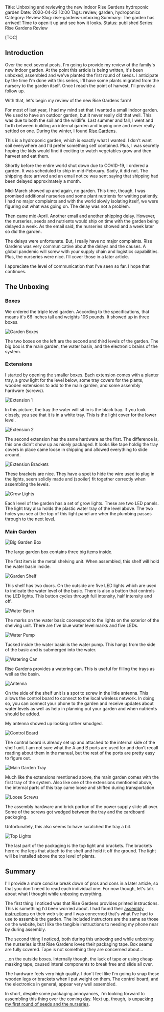 Title: Unboxing and reviewing the new indoor Rise Gardens hydroponic garden
Date: 2020-04-22 10:00
Tags: review, garden, hydroponics
Category: Review
Slug: rise-gardens-unboxing
Summary: The garden has arrived! Time to open it up and see how it looks.
Status: published
Series: Rise Gardens Review


[TOC]

## Introduction

Over the next several posts, I'm going to provide my review of the family's new
indoor garden. At the point this article is being written, it's been unboxed, assembled
and we've planted the first round of seeds. I anticipate by the time I'm done with this series,
I'll have some plants migrated from the nursery to the garden itself. Once I reach the point of
harvest, I'll provide a follow up.

With that, let's begin my review of the new Rise Gardens farm!

For most of last year, I had my mind set that I wanted a small indoor garden. We used to have
an outdoor garden, but it never really did that well. This was due to both the soil and the wildlife.
Last summer and fall, I went and forth between building an internal garden and buying one and
never really settled on one. During the winter, I found [Rise Gardens][risegardens].

This is a hydroponic garden, which is exactly what I wanted. I don't want soil everywhere
and I'd prefer something self contained. Plus, I was secretly hoping the kids would find it
exciting to watch vegetables grow and then harvest and eat them.

Shortly before the entire world shut down due to COVID-19, I ordered a garden. It was scheduled to ship in
mid-February. Sadly, it did not. The shipping date arrived and an email notice was sent saying that shipping
had been delayed approximately a month.

Mid-March showed up and again, no garden. This time, though, I was promised additional nurseries and some
plant nutrients for waiting patiently. I had no major complaints and with the world slowly isolating
itself, we were figuring out what was going on. The delay was not a problem.

Then came mid-April. Another email and another shipping delay. However, the nurseries, seeds and nutrients
would ship on time with the garden being delayed a week. As the email said, the nurseries showed
and a week later so did the garden.

The delays were unfortunate. But, I really have no major complaints. Rise Gardens was very communicative
about the delays and the causes. A global pandemic will screw with your supply chain and logistics capabilities.
Plus, the nurseries were nice. I'll cover those in a later article.

I appreciate the level of communication that I've seen so far. I hope that continues.

## The Unboxing

### Boxes

We ordered the triple level garden. According to the specifications, that means it's 66 inches tall and weights 106 pounds.
It showed up in three boxes.

![Garden Boxes][gardenboxes]

The two boxes on the left are the second and third levels of the garden. The big box is the main garden, the water basin,
and the electronic brains of the system.

### Extensions

I started by opening the smaller boxes. Each extension comes with a planter tray, a grow light for the level below, some
tray covers for the plants, wooden extensions to add to the main garden, and some assembly hardware (screws).

![Extension 1][extension1]

In this picture, the tray the water will sit in is the black tray. If you look closely, you see that it is in a white tray.
This is the light cover for the lower level.

![Extension 2][extension2]

The second extension has the same hardware as the first. The difference is, this one didn't show up as nicely packaged. It
looks like tape holdig the tray covers in place came loose in shipping and allowed everything to slide around.

![Extension Brackets][brackets]

These brackets are nice. They have a spot to hide the wire used to plug in the lights, seem solidly made and (spoiler)
fit together correctly when assembling the levels.

![Grow Lights][lights]

Each level of the garden has a set of grow lights. These are two LED panels. The light tray also holds the plastic
water tray of the level above. The two holes you see at the top of this light panel are wher the plumbing passes through
to the next level.

### Main Garden

![Big Garden Box][biggardenbox]

The large garden box contains three big items inside.

The first item is the metal shelving unit. When assembled, this shelf will hold the water basin inside.

![Garden Shelf][gardenshelf]

This shelf has two doors. On the outside are five LED lights which are used to indicate the water level
of the basic. There is also a button that controls the LED lights. This button cycles through full intensity, half
intensity and off.

![Water Basin][waterbasin]

The marks on the water basic coorespond to the lights on the exterior of the shelving unit. There are five blue
water level marks and five LEDs.

![Water Pump][waterpump]

Tucked inside the water basin is the water pump. This hangs from the side of the basic and is submerged into the
water.

![Watering Can][wateringcan]

Rise Gardens provides a watering can. This is useful for filling the trays as well as the basin.

![Antenna][antenna]

On the side of the shelf unit is a spot to screw in the little antenna. This allows the control board to
connect to the local wireless network. In doing so, you can connect your phone to the garden and receive
updates about water levels as well as help in planning out your garden and when nutrients should be added.

My antenna showed up looking rather smudged.

![Control Board][controlboard]

The control board is already set up and attached to the internal side of the shelf unit. I am not sure what the
A and B ports are used for and don't recall reading about them in the manual, but the rest of the ports are
pretty easy to figure out.

![Main Garden Tray][gardentray]

Much like the extensions mentioned above, the main garden comes with the first tray of the system. Also like
one of the extensions mentioned above, the internal parts of this tray came loose and shifted during
transportation.

![Loose Screws][loosescrews]

The assembly hardware and brick portion of the power supply slide all over. Some of the screws got wedged between the
tray and the cardboard packaging.

Unfortunately, this also seems to have scratched the tray a bit.

![Top Lights][toplights]

The last part of the packaging is the top light and brackets. The brackets here re the legs that attach to
the shelf and hold it off the ground. The light will be installed above the top level of plants.

## Summary

I'll provide a more concise break down of pros and cons in a later article, so that you don't need to read each
individual one. For now though, let's talk about what I thought while unboxing everything.

The first thing I noticed was that Rise Gardens provides printed instructions. This is something I'd been worried about.
I had found their [assembly instructions][assemblyinstr] on their web site and I was concerned that's what I've had to use to assemble
the garden. The included instructors are the same as those on the website, but I like the tangible instructions to needing
my phone near by during assembly.

The second thing I noticed, both during this unboxing and while unboxing the nurseries is that Rise Gardens loves their packaging
tape. Box seams are fully covered. Tape is not something they are concerned about...

...on the outside boxes. Internally though, the lack of tape or using cheap masking tape, caused interal components to break free
and slide all over.

The hardware feels very high quality. I don't feel like I'm going to snap these wooden legs or brackets when I put weight on them. The
control board, and the electronics in general, appear very well assembled.

In short, despite some packaging annoyances, I'm looking forward to assembling this thing over the coming day. Next up, though, is
[unpacking my first round of seeds and the nurseries][unboxnurseries].





 [risegardens]: https://risegardens.com/
 [gardenboxes]: {attach}images/garden/1_unboxing/garden_boxes.jpg
 [extension1]: {attach}images/garden/1_unboxing/tray_covers_extension_tidy.jpg
 [extension2]: {attach}images/garden/1_unboxing/tray_covers_extension_untidy.jpg
 [brackets]: {attach}images/garden/1_unboxing/extension_brackets.jpg
 [lights]: {attach}images/garden/1_unboxing/level_lights.jpg
 [biggardenbox]: {attach}images/garden/1_unboxing/garden_box_open.jpg
 [gardenshelf]: {attach}images/garden/1_unboxing/bottom_shelf_water_tray.jpg
 [waterbasin]: {attach}images/garden/1_unboxing/water_tray.jpg
 [waterpump]: {attach}images/garden/1_unboxing/water_pump.jpg
 [antenna]: {attach}images/garden/1_unboxing/antenna_smudged.jpg
 [controlboard]: {attach}images/garden/1_unboxing/control_board.jpg
 [gardentray]: {attach}images/garden/1_unboxing/tray.jpg
 [loosescrews]: {attach}images/garden/1_unboxing/tray_hardware_untidy.jpg
 [toplights]: {attach}images/garden/1_unboxing/top_light_brackets.jpg
 [wateringcan]: {attach}images/garden/1_unboxing/watering_can.jpg
 [assemblyinstr]: https://support.risegardens.com/hc/en-us/articles/360039901993-Garden-Assembly-Instructions
 [unboxnurseries]: {filename}2020_04_24_nursery_unbox.md
